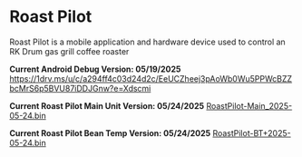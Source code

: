 # Roast Pilot
Roast Pilot is a mobile application and hardware device used to control an RK Drum gas grill coffee roaster

**Current Android Debug Version: 05/19/2025**
https://1drv.ms/u/c/a294ff4c03d24d2c/EeUCZheej3pAoWb0Wu5PPWcBZZbcMrS6p5BVU87iDDJGnw?e=Xdscmi

**Current Roast Pilot Main Unit Version: 05/24/2025**
[RoastPilot-Main_2025-05-24.bin](https://1drv.ms/u/c/a294ff4c03d24d2c/EU-_ekmZ40hMr0XB9DLCLKcBxeBHvUx8u4luDH7Bq-5_Kg?e=ddGcyS)

**Current Roast Pilot Bean Temp Version: 05/24/2025**
[RoastPilot-BT+2025-05-24.bin](https://1drv.ms/u/c/a294ff4c03d24d2c/EZnTrh6jDo5LsTthN6r6ZBoBobd63AevxFFxHCioGU4a_Q?e=2eTzBA)
